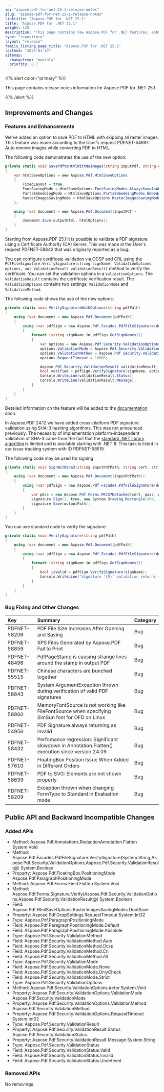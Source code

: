 ```yaml
---
id: "aspose-pdf-for-net-25-1-release-notes"
slug: "aspose-pdf-for-net-25-1-release-notes"
linktitle: "Aspose.PDF for .NET 25.1"
title: "Aspose.PDF for .NET 25.1"
weight: 120
description: "This page contains new Aspose.PDF for .NET features, enhancement, and bug fixes in 2025, version 25.1."
type: "repository"
layout: "release"
family_listing_page_title: "Aspose.PDF for .NET 25.1"
lastmod: "2025-01-13"
sitemap:
  changefreq: "monthly"
  priority: 0.7
---
```


{{% alert color="primary" %}}

This page contains release notes information for Aspose.PDF for .NET 25.1.

{{% /alert %}}

## Improvements and Changes

### Features and Enhancements

We've added an option to save PDF to HTML with skipping all raster images. This feature was made according to the User's request PDFNET-54697: Auto remove images while converting PDF to HTML.

The following code demonstrates the use of the new option:

```cs
private static void SavePdftoHtmlWithNoImages(string inputPdf, string outputHtml)
{
    var htmlSaveOptions = new Aspose.Pdf.HtmlSaveOptions
    {
        FixedLayout = true,
        FontSavingMode = HtmlSaveOptions.FontSavingModes.AlwaysSaveAsWOFF,
        PartsEmbeddingMode = HtmlSaveOptions.PartsEmbeddingModes.EmbedAllIntoHtml,
        RasterImagesSavingMode = HtmlSaveOptions.RasterImagesSavingModes.DontSave,
    };

    using (var document = new Aspose.Pdf.Document(inputPdf))
    {        
        document.Save(outputHtml, htmlOptions);
    }
}
```

Starting from Aspose.PDF 25.1 it is possible to validate a PDF signature using a Certificate Authority (CA) Server. This was made at the User's request PDFNET-58842 that was originally reported as a bug.

You can configure certificate validation via OCSP and CRL using the `PdfFileSignature.VerifySignature(string signName, ValidationOptions options, out ValidationResult validationResult)` method to verify the certificate. You can set the validation options in a `ValidationOptions`. The `ValidationResult` contains the certificate verification result. The `ValidationOptions` contains two settings: `ValidationMode` and `ValidationMethod`.

The following code shows the use of the new options:

```cs
private static void VerifySignatureWithOptions(string pdfPath)
{
    using (var document = new Aspose.Pdf.Document(pdfPath))
    {
        using (var pdfSign = new Aspose.Pdf.Facades.PdfFileSignature(document))
        {
            foreach (string signName in pdfSign.GetSignNames())
            {
                var options = new Aspose.Pdf.Security.ValidationOptions();
                options.ValidationMode = Aspose.Pdf.Security.ValidationMode.Strict;
                options.ValidationMethod = Aspose.Pdf.Security.ValidationMethod.Auto;
                options.RequestTimeout = 10000;

                Aspose.Pdf.Security.ValidationResult validationResult;
                bool verified = pdfSign.VerifySignature(signName, options, out validationResult);
                Console.WriteLine(validationResult.Status);
                Console.WriteLine(validationResult.Message);
            } 
        }
    }
}
```

Detailed information on the feature will be added to the [documentation](https://docs.aspose.com/pdf/net/) soon.

In Aspose.PDF 24.12 we have added cross-platform PDF signature validation using SHA-3 hashing algorithms. This was not announced previously. The necessity of implementation platform-independent validation of SHA-3 came from the fact that the [standard .NET library algorithm](https://learn.microsoft.com/en-us/dotnet/api/system.security.cryptography.sha3_256?view=net-8.0) is limited and is available starting with .NET 8. This task is listed in our issue tracking system with ID PDFNET-58519.

The following code may be used for signing:

```cs
private static void SignWithSha3(string inputPdfPath, string cert, string outputPdfPath)
{
    using (var document = new Aspose.Pdf.Document(inputPdfPath))
    {
        using (var pdfSign = new Aspose.Pdf.Facades.PdfFileSignature(document))
        {
            var pkcs = new Aspose.Pdf.Forms.PKCS7Detached(cert, pass, Aspose.Pdf.DigestHashAlgorithm.Sha3_256); // DigestHashAlgorithm.Sha3_384, DigestHashAlgorithm.Sha3_512
            signature.Sign(1, true, new System.Drawing.Rectangle(300, 100, 400, 200), pkcs);
            signature.Save(outputPath);
        }
    }
}
```

You can use standard code to verify the signature:

```cs
private static void VerifySignature(string pdfPath)
{
    using (var document = new Aspose.Pdf.Document(pdfPath))
    {
        using (var pdfSign = new Aspose.Pdf.Facades.PdfFileSignature(document))
        {
            foreach (string signName in pdfSign.GetSignNames())
            {
                bool isValid = pdfSign.VerifySignature(signName);
                Console.WriteLine("Signature '{0}' validation returns {1}", sigName, isValid);
            } 
        }
    }
}
```

### Bug Fixing and Other Changes

|**Key**|**Summary**|**Category**|
| :- | :- | :- |
|PDFNET-58206|PDF File Size Increases After Opening and Saving|Bug|
|PDFNET-58859|XPS Files Generated by Aspose.PDF Fail to Print|Bug|
|PDFNET-48496|PdfPageStamp is causing strange lines around the stamp in output PDF|Bug|
|PDFNET-55515|Chinese characters are bunched together|Bug|
|PDFNET-58843|System.ArgumentException thrown during verification of valid PDF signatures|Bug|
|PDFNET-58860|MemoryFontSource is not working like FileFontSource when specifying SimSun font for OFD on Linux|Bug|
|PDFNET-54956|PDF Signature always returning as invalid|Bug|
|PDFNET-58432|Perfomance regression: Significant slowdown in Annotation.Flatten() execution since version 24.09|Bug|
|PDFNET-57610|FloatingBox Position Issue When Added in Different Orders|Bug|
|PDFNET-58639|PDF to SVG: Elements are not shown properly|Bug|
|PDFNET-58209|Exception thrown when changing FormType to Standard in Evaluation mode|Bug|

## Public API and Backward Incompatible Changes

### Added APIs

* Method: Aspose.Pdf.Annotations.RedactionAnnotation.Flatten System.Void
* Method: Aspose.Pdf.Facades.PdfFileSignature.VerifySignature(System.String,Aspose.Pdf.Security.ValidationOptions,Aspose.Pdf.Security.ValidationResult@) System.Boolean
* Property: Aspose.Pdf.FloatingBox.PositioningMode Aspose.Pdf.ParagraphPositioningMode
* Method: Aspose.Pdf.Forms.Field.Flatten System.Void
* Method: Aspose.Pdf.Forms.Signature.Verify(Aspose.Pdf.Security.ValidationOptions,Aspose.Pdf.Security.ValidationResult@) System.Boolean
* Field: Aspose.Pdf.HtmlSaveOptions.RasterImagesSavingModes.DontSave 
* Property: Aspose.Pdf.OcspSettings.RequestTimeout System.Int32
* Type: Aspose.Pdf.ParagraphPositioningMode 
* Field: Aspose.Pdf.ParagraphPositioningMode.Default 
* Field: Aspose.Pdf.ParagraphPositioningMode.Absolute 
* Type: Aspose.Pdf.Security.ValidationMethod 
* Field: Aspose.Pdf.Security.ValidationMethod.Auto 
* Field: Aspose.Pdf.Security.ValidationMethod.Ocsp 
* Field: Aspose.Pdf.Security.ValidationMethod.Crl 
* Field: Aspose.Pdf.Security.ValidationMethod.All 
* Type: Aspose.Pdf.Security.ValidationMode 
* Field: Aspose.Pdf.Security.ValidationMode.None 
* Field: Aspose.Pdf.Security.ValidationMode.OnlyCheck 
* Field: Aspose.Pdf.Security.ValidationMode.Strict 
* Type: Aspose.Pdf.Security.ValidationOptions 
* Method: Aspose.Pdf.Security.ValidationOptions.#ctor System.Void
* Property: Aspose.Pdf.Security.ValidationOptions.ValidationMode Aspose.Pdf.Security.ValidationMode
* Property: Aspose.Pdf.Security.ValidationOptions.ValidationMethod Aspose.Pdf.Security.ValidationMethod
* Property: Aspose.Pdf.Security.ValidationOptions.RequestTimeout System.Int32
* Type: Aspose.Pdf.Security.ValidationResult 
* Property: Aspose.Pdf.Security.ValidationResult.Status Aspose.Pdf.Security.ValidationStatus
* Property: Aspose.Pdf.Security.ValidationResult.Message System.String
* Type: Aspose.Pdf.Security.ValidationStatus 
* Field: Aspose.Pdf.Security.ValidationStatus.Valid 
* Field: Aspose.Pdf.Security.ValidationStatus.Invalid 
* Field: Aspose.Pdf.Security.ValidationStatus.Undefined 

### Removed APIs

No removings.
